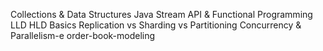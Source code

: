 Collections & Data Structures
Java Stream API & Functional Programming
LLD HLD Basics
Replication vs Sharding vs Partitioning
Concurrency & Parallelism-e order-book-modeling